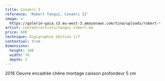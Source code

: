 ```yaml
---
title: Conakri I
reference: 'Robert Tangui, Conakri II'
image: >-
  https://galerie-gaia.s3.eu-west-3.amazonaws.com/tina/uploads/robert-tangui/galerie-gaia-robert-tangui-conakry-I.jpg
artist: content/artists/tangui-robert.md
price: 680
technique: Digigraphie édition 1/7
contextual: true
dimensions:
  height: 100
  width: 70
  depth: 5
---
```


2016 Oeuvre encadrée chêne montage caisson profondeur 5 cm
